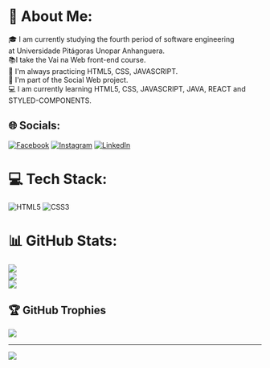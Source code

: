 # 💫 About Me:
🎓 I am currently studying the fourth period of software engineering <br>at Universidade Pitágoras Unopar Anhanguera.<br>📚I take the Vai na Web front-end course.<br>🚀 I'm always practicing HTML5, CSS, JAVASCRIPT.<br>💼 I'm part of the Social Web project.<br>💻 I am currently learning HTML5, CSS, JAVASCRIPT, JAVA, REACT and STYLED-COMPONENTS.


## 🌐 Socials:
[![Facebook](https://img.shields.io/badge/Facebook-%231877F2.svg?logo=Facebook&logoColor=white)](https://facebook.com/luizmichel20) [![Instagram](https://img.shields.io/badge/Instagram-%23E4405F.svg?logo=Instagram&logoColor=white)](https://instagram.com/luizmichel021) [![LinkedIn](https://img.shields.io/badge/LinkedIn-%230077B5.svg?logo=linkedin&logoColor=white)](https://linkedin.com/in/luizmichel021) 

# 💻 Tech Stack:
![HTML5](https://img.shields.io/badge/html5-%23E34F26.svg?style=for-the-badge&logo=html5&logoColor=white) ![CSS3](https://img.shields.io/badge/css3-%231572B6.svg?style=for-the-badge&logo=css3&logoColor=white)
# 📊 GitHub Stats:
![](https://github-readme-stats.vercel.app/api?username=luizmichel021&theme=radical&hide_border=true&include_all_commits=false&count_private=false)<br/>
![](https://github-readme-streak-stats.herokuapp.com/?user=luizmichel021&theme=radical&hide_border=true)<br/>
![](https://github-readme-stats.vercel.app/api/top-langs/?username=luizmichel021&theme=radical&hide_border=true&include_all_commits=false&count_private=false&layout=compact)

## 🏆 GitHub Trophies
![](https://github-profile-trophy.vercel.app/?username=luizmichel021&theme=radical&no-frame=false&no-bg=true&margin-w=4)

---
[![](https://visitcount.itsvg.in/api?id=luizmichel021&icon=0&color=0)](https://visitcount.itsvg.in)

<!-- Proudly created with GPRM ( https://gprm.itsvg.in ) -->
